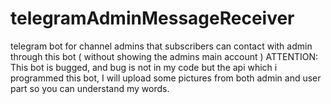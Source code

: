 # telegramAdminMessageReceiver
telegram bot for channel admins that subscribers can contact with admin through this bot ( without showing the admins main account )
ATTENTION: This bot is bugged, and bug is not in my code but the api which i programmed this bot, I will upload some pictures
from both admin and user part so you can understand my words.
